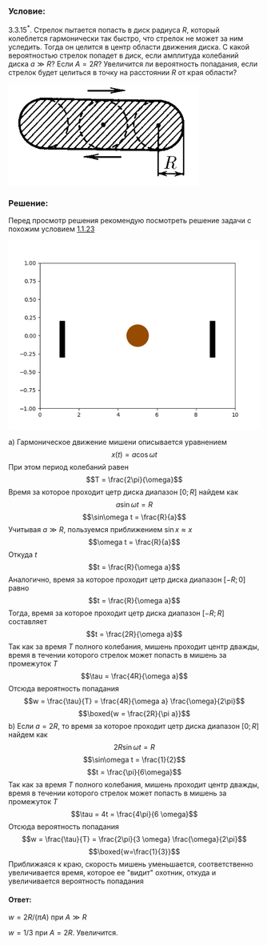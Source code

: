 ###  Условие: 

$3.3.15^*.$ Стрелок пытается попасть в диск радиуса $R$, который колеблется гармонически так быстро, что стрелок не может за ним уследить. Тогда он целится в центр области движения диска. С какой вероятностью стрелок попадет в диск, если амплитуда колебаний диска $a \gg R$? Если $A = 2R$? Увеличится ли вероятность попадания, если стрелок будет целиться в точку на расстоянии $R$ от края области? 

![ К задаче 3.3.15 |382x203, 31%](../../img/3.3.15/statement.png)

###  Решение: 

Перед просмотр решения рекомендую посмотреть решение задачи с похожим условием [1.1.23](../../ru/1/1.1.23)

![ Движение мишени |640x480, 51%](../../img/3.3.15/animation.gif) 

$\text{a) }$Гармоническое движение мишени описывается уравнением $$x(t) = a \cos\omega t$$ При этом период колебаний равен $$T = \frac{2\pi}{\omega}$$ Время за которое проходит цетр диска диапазон $[0; R]$ найдем как $$a \sin\omega t = R$$ $$\sin\omega t = \frac{R}{a}$$ Учитывая $a \gg R$, пользуемся приближением $\sin x \approx x$ $$\omega t = \frac{R}{a}$$ Откуда $t$ $$t = \frac{R}{\omega a}$$ Аналогично, время за которое проходит цетр диска диапазон $[-R; 0]$ равно $$t = \frac{R}{\omega a}$$ Тогда, время за которое проходит цетр диска диапазон $[-R; R]$ составляет $$t = \frac{2R}{\omega a}$$ Так как за время $T$ полного колебания, мишень проходит центр дважды, время в течении которого стрелок может попасть в мишень за промежуток $T$ $$\tau = \frac{4R}{\omega a}$$ Отсюда вероятность попадания $$w = \frac{\tau}{T} = \frac{4R}{\omega a} \frac{\omega}{2\pi}$$ $$\boxed{w = \frac{2R}{\pi a}}$$ $\text{b) }$Если $a = 2R$, то время за которое проходит цетр диска диапазон $[0; R]$ найдем как $$2R \sin\omega t = R$$ $$\sin\omega t = \frac{1}{2}$$ $$t = \frac{\pi}{6\omega}$$ Так как за время $T$ полного колебания, мишень проходит центр дважды, время в течении которого стрелок может попасть в мишень за промежуток $T$ $$\tau = 4t = \frac{4\pi}{6 \omega}$$ Отсюда вероятность попадания $$w = \frac{\tau}{T} = \frac{2\pi}{3 \omega} \frac{\omega}{2\pi}$$ $$\boxed{w=\frac{1}{3}}$$ Приближаяся к краю, скорость мишень уменьшается, соответственно увеличивается время, которое ее "видит" охотник, откуда и увеличивается вероятность попадания 

####  Ответ: 

$w = 2R/(\pi A)$ при $A \gg R$ 

$w = 1/3$ при $A = 2R$. Увеличится.

  

